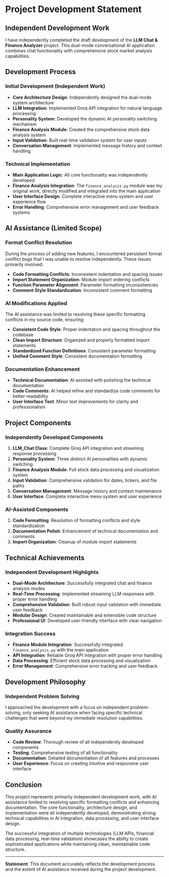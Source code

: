 # Project Development Statement

## Independent Development Work

I have independently completed the draft development of the **LLM Chat & Finance Analyzer** project. This dual-mode conversational AI application combines chat functionality with comprehensive stock market analysis capabilities.

## Development Process

### Initial Development (Independent Work)
- **Core Architecture Design**: Independently designed the dual-mode system architecture
- **LLM Integration**: Implemented Groq API integration for natural language processing
- **Personality System**: Developed the dynamic AI personality switching mechanism
- **Finance Analysis Module**: Created the comprehensive stock data analysis system
- **Input Validation**: Built real-time validation system for user inputs
- **Conversation Management**: Implemented message history and context handling

### Technical Implementation
- **Main Application Logic**: All core functionality was independently developed
- **Finance Analysis Integration**: The `finance_analysis.py` module was my original work, directly modified and integrated into the main application
- **User Interface Design**: Complete interactive menu system and user experience flow
- **Error Handling**: Comprehensive error management and user feedback systems

## AI Assistance (Limited Scope)

### Format Conflict Resolution
During the process of adding new features, I encountered persistent format conflict bugs that I was unable to resolve independently. These issues primarily involved:

- **Code Formatting Conflicts**: Inconsistent indentation and spacing issues
- **Import Statement Organization**: Module import ordering conflicts
- **Function Parameter Alignment**: Parameter formatting inconsistencies
- **Comment Style Standardization**: Inconsistent comment formatting

### AI Modifications Applied
The AI assistance was limited to resolving these specific formatting conflicts in my source code, ensuring:

- **Consistent Code Style**: Proper indentation and spacing throughout the codebase
- **Clean Import Structure**: Organized and properly formatted import statements
- **Standardized Function Definitions**: Consistent parameter formatting
- **Unified Comment Style**: Consistent documentation formatting

### Documentation Enhancement
- **Technical Documentation**: AI assisted with polishing the technical documentation
- **Code Comments**: AI helped refine and standardize code comments for better readability
- **User Interface Text**: Minor text improvements for clarity and professionalism

## Project Components

### Independently Developed Components
1. **LLM_Chat Class**: Complete Groq API integration and streaming response processing
2. **Personality System**: Three distinct AI personalities with dynamic switching
3. **Finance Analysis Module**: Full stock data processing and visualization system
4. **Input Validation**: Comprehensive validation for dates, tickers, and file paths
5. **Conversation Management**: Message history and context maintenance
6. **User Interface**: Complete interactive menu system and user experience

### AI-Assisted Components
1. **Code Formatting**: Resolution of formatting conflicts and style standardization
2. **Documentation Polish**: Enhancement of technical documentation and comments
3. **Import Organization**: Cleanup of module import statements

## Technical Achievements

### Independent Development Highlights
- **Dual-Mode Architecture**: Successfully integrated chat and finance analysis modes
- **Real-Time Processing**: Implemented streaming LLM responses with proper error handling
- **Comprehensive Validation**: Built robust input validation with immediate user feedback
- **Modular Design**: Created maintainable and extensible code structure
- **Professional UI**: Developed user-friendly interface with clear navigation

### Integration Success
- **Finance Module Integration**: Successfully integrated `finance_analysis.py` with the main application
- **API Integration**: Reliable Groq API integration with proper error handling
- **Data Processing**: Efficient stock data processing and visualization
- **Error Management**: Comprehensive error tracking and user feedback

## Development Philosophy

### Independent Problem Solving
I approached the development with a focus on independent problem-solving, only seeking AI assistance when facing specific technical challenges that were beyond my immediate resolution capabilities.

### Quality Assurance
- **Code Review**: Thorough review of all independently developed components
- **Testing**: Comprehensive testing of all functionality
- **Documentation**: Detailed documentation of all features and processes
- **User Experience**: Focus on creating intuitive and responsive user interface

## Conclusion

This project represents primarily independent development work, with AI assistance limited to resolving specific formatting conflicts and enhancing documentation. The core functionality, architecture design, and implementation were all independently developed, demonstrating strong technical capabilities in AI integration, data processing, and user interface design.

The successful integration of multiple technologies (LLM APIs, financial data processing, real-time validation) showcases the ability to create sophisticated applications while maintaining clean, maintainable code structure.

---

**Statement**: This document accurately reflects the development process and the extent of AI assistance received during the project development. 